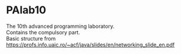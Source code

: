 # PAlab10
The 10th advanced programming laboratory.  
Contains the compulsory part.  
Basic structure from https://profs.info.uaic.ro/~acf/java/slides/en/networking_slide_en.pdf 
